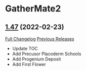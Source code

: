 # GatherMate2

## [1.47](https://github.com/Nevcairiel/GatherMate2/tree/1.47) (2022-02-23)
[Full Changelog](https://github.com/Nevcairiel/GatherMate2/compare/1.46.8...1.47) [Previous Releases](https://github.com/Nevcairiel/GatherMate2/releases)

- Update TOC  
- Add Precusor Placoderm Schools  
- Add Progenium Deposit  
- Add First Flower  
